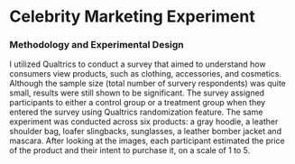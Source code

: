 # Celebrity Marketing Experiment

### Methodology and Experimental Design

I utilized Qualtrics to conduct a survey that aimed to understand how consumers view products, such as clothing, accessories, and cosmetics. Although the sample size (total number of survery respondents) was quite small, results were still shown to be significant. The survey assigned participants to either a control group or a treatment group when they entered the survey using Qualtrics randomization feature. The same experiment was conducted across six products: a gray hoodie, a leather shoulder bag, loafer slingbacks, sunglasses, a leather bomber jacket and mascara. After looking at the images, each participant estimated the price of the product and their intent to purchase it, on a scale of 1 to 5.
